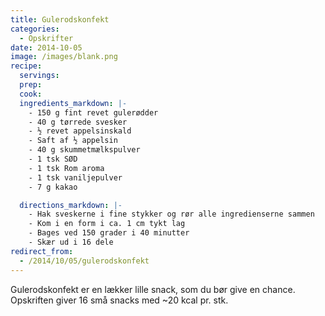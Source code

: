 ```yaml
---
title: Gulerodskonfekt
categories:
  - Opskrifter
date: 2014-10-05
image: /images/blank.png
recipe:
  servings:
  prep:
  cook:
  ingredients_markdown: |-
    - 150 g fint revet gulerødder
    - 40 g tørrede svesker
    - ½ revet appelsinskald
    - Saft af ½ appelsin
    - 40 g skummetmælkspulver
    - 1 tsk SØD
    - 1 tsk Rom aroma
    - 1 tsk vaniljepulver
    - 7 g kakao

  directions_markdown: |-
    - Hak sveskerne i fine stykker og rør alle ingredienserne sammen
    - Kom i en form i ca. 1 cm tykt lag
    - Bages ved 150 grader i 40 minutter
    - Skær ud i 16 dele
redirect_from:
  - /2014/10/05/gulerodskonfekt
---
```


Gulerodskonfekt er en lækker lille snack, som du bør give en chance. Opskriften giver 16 små snacks med ~20 kcal pr. stk.
